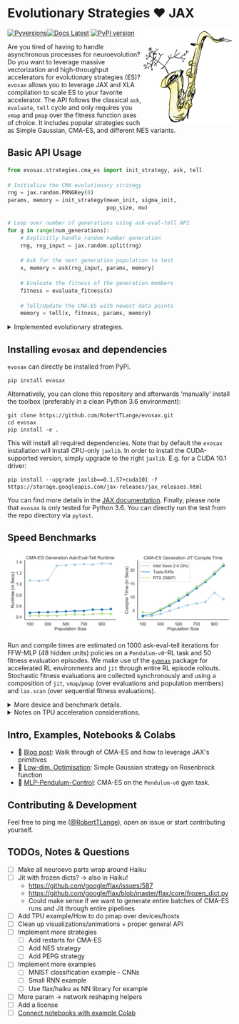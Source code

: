 # Evolutionary Strategies :heart: JAX
[![Pyversions](https://img.shields.io/pypi/pyversions/mle-toolbox.svg?style=flat-square)](https://pypi.python.org/pypi/mle-toolbox)[![Docs Latest](https://img.shields.io/badge/docs-dev-blue.svg)](https://github.com/RobertTLange/mle-toolbox/) [![PyPI version](https://badge.fury.io/py/mle-toolbox.svg)](https://badge.fury.io/py/mle-toolbox)
<a href="docs/evosax_transparent.png"><img src="docs/evosax_transparent.png" width="200" align="right" /></a>

Are you tired of having to handle asynchronous processes for neuroevolution? Do you want to leverage massive vectorization and high-throughput accelerators for evolutionary strategies (ES)? `evosax` allows you to leverage JAX and XLA compilation to scale ES to your favorite accelerator. The API follows the classical `ask`, `evaluate`, `tell` cycle and only requires you `vmap` and `pmap` over the fitness function axes of choice. It includes popular strategies such as Simple Gaussian, CMA-ES, and different NES variants.

## Basic API Usage

```python
from evosax.strategies.cma_es import init_strategy, ask, tell

# Initialize the CMA evolutionary strategy
rng = jax.random.PRNGKey(0)
params, memory = init_strategy(mean_init, sigma_init,
                               pop_size, mu)

# Loop over number of generations using ask-eval-tell API
for g in range(num_generations):
    # Explicitly handle random number generation
    rng, rng_input = jax.random.split(rng)

    # Ask for the next generation population to test
    x, memory = ask(rng_input, params, memory)

    # Evaluate the fitness of the generation members
    fitness = evaluate_fitness(x)

    # Tell/Update the CMA-ES with newest data points
    memory = tell(x, fitness, params, memory)
```

<details><summary>
Implemented evolutionary strategies.

</summary>

| Strategy | Reference | Implemented | Source Code | Example |
| --- | --- | --- | --- | --- |
| Simple Gaussian | :question: | :heavy_check_mark:  | [Click](evosax/strategies/gaussian.py) | [Low Dim. optimisation](notebooks/optimisation_gaussian.ipynb)
| CMA-ES | [Hansen (2016)](https://arxiv.org/abs/1604.00772) | :heavy_check_mark:  | [Click](evosax/strategies/cma_es.py) | [Pendulum RL task](notebooks/pendulum_cma_es.ipynb)
| OpenAI-ES | [Salimans et al. (2017)](https://arxiv.org/pdf/1703.03864.pdf) | :heavy_check_mark:  | [Click](evosax/strategies/open_nes.py) | [Simple Quadratic](notebooks/quadratic_open_nes.ipynb)
| IPOP/BIPOP/SEP | - | :station:  | - | -
| NES | [Wierstra et al. (2014)](https://www.jmlr.org/papers/volume15/wierstra14a/wierstra14a.pdf) | :station:  | - | -
| PEPG | [Sehnke et al. (2009)](https://citeseerx.ist.psu.edu/viewdoc/download;jsessionid=A64D1AE8313A364B814998E9E245B40A?doi=10.1.1.180.7104&rep=rep1&type=pdf) | :station:  | - | -
</details>


## Installing `evosax` and dependencies

`evosax` can directly be installed from PyPi.

```
pip install evosax
```

Alternatively, you can clone this repository and afterwards 'manually' install the toolbox (preferably in a clean Python 3.6 environment):

```
git clone https://github.com/RobertTLange/evosax.git
cd evosax
pip install -e .
```

This will install all required dependencies. Note that by default the `evosax` installation will install CPU-only `jaxlib`. In order to install the CUDA-supported version, simply upgrade to the right `jaxlib`. E.g. for a CUDA 10.1 driver:

```
pip install --upgrade jaxlib==0.1.57+cuda101 -f https://storage.googleapis.com/jax-releases/jax_releases.html
```

You can find more details in the [JAX documentation](https://github.com/google/jax#installation). Finally, please note that `evosax` is only tested for Python 3.6. You can directly run the test from the repo directory via `pytest`.

## Speed Benchmarks

![](docs/benchmark.png)

Run and compile times are estimated on 1000 ask-eval-tell iterations for FFW-MLP (48 hidden units) policies on a `Pendulum-v0`-RL task and 50 fitness evaluation episodes. We make use of the [`gymnax`](https://github.com/RobertTLange/gymnax) package for accelerated RL environments and `jit` through entire RL episode rollouts. Stochastic fitness evaluations are collected synchronously and using a composition of `jit`, `vmap`/`pmap` (over evaluations and population members) and `lax.scan` (over sequential fitness evaluations).

<details> <summary>
  More device and benchmark details.

</summary>

| Name | Framework | Description | Device | Steps in Ep. | Number of Ep. |
| --- | --- | --- | --- | --- | --- |
CPU-STEP-GYM | OpenAI gym/NumPy | Single transition |2,7 GHz Intel Core i7| 1 | - |
</details>

<details> <summary>
  Notes on TPU acceleration considerations.

</summary>

- Implementing ES on TPUs requires significantly more tuning then originally expected. This may be partially due to the 128 x 128 layout of the systolic array matrix unit (MXU). Furthermore, efficient `pmap` is still work-in-progress.
</details>


## Intro, Examples, Notebooks & Colabs
* :book: [Blog post](https://roberttlange.github.io/posts/2020/12/neuroevolution-in-jax/): Walk through of CMA-ES and how to leverage JAX's primitives
* :notebook: [Low-dim. Optimisation](notebooks/optimisation_gaussian.ipynb): Simple Gaussian strategy on Rosenbrock function
* :notebook: [MLP-Pendulum-Control](notebooks/pendulum_cma_es.ipynb): CMA-ES on the `Pendulum-v0` gym task.


## Contributing & Development

Feel free to ping me ([@RobertTLange](https://twitter.com/RobertTLange)), open an issue or start contributing yourself.

## TODOs, Notes & Questions
- [ ] Make all neuroevo parts wrap around Haiku
- [ ] Jit with frozen dicts? -> also in Haiku!
    - https://github.com/google/flax/issues/587
    - https://github.com/google/flax/blob/master/flax/core/frozen_dict.py
    - Could make sense if we want to generate entire batches of CMA-ES runs and Jit through entire pipelines
- [ ] Add TPU example/How to do pmap over devices/hosts
- [ ] Clean up visualizations/animations + proper general API
- [ ] Implement more strategies
    - [ ] Add restarts for CMA-ES
    - [ ] Add NES strategy
    - [ ] Add PEPG strategy
- [ ] Implement more examples
    - [ ] MNIST classification example - CNNs
    - [ ] Small RNN example
    - [ ] Use flax/haiku as NN library for example
- [ ] More param -> network reshaping helpers
- [ ] Add a license
- [ ] [Connect notebooks with example Colab](https://colab.research.google.com/github/googlecolab/colabtools/blob/master/notebooks/colab-github-demo.ipynb#scrollTo=K-NVg7RjyeTk)
